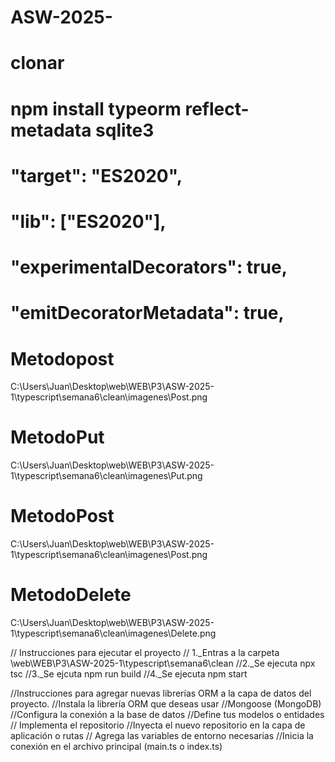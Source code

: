 # ASW-2025-
# clonar

# npm install typeorm reflect-metadata sqlite3
# "target": "ES2020",                                  
# "lib": ["ES2020"],                                        
# "experimentalDecorators": true,                    
# "emitDecoratorMetadata": true, 



# Metodopost 
C:\Users\Juan\Desktop\web\WEB\P3\ASW-2025-1\typescript\semana6\clean\imagenes\Post.png
# MetodoPut
C:\Users\Juan\Desktop\web\WEB\P3\ASW-2025-1\typescript\semana6\clean\imagenes\Put.png
# MetodoPost
C:\Users\Juan\Desktop\web\WEB\P3\ASW-2025-1\typescript\semana6\clean\imagenes\Post.png
# MetodoDelete
C:\Users\Juan\Desktop\web\WEB\P3\ASW-2025-1\typescript\semana6\clean\imagenes\Delete.png 

// Instrucciones para ejecutar el proyecto
// 1._Entras a la carpeta \web\WEB\P3\ASW-2025-1\typescript\semana6\clean
//2._Se ejecuta npx tsc
//3._Se ejcuta npm run build
//4._Se ejecuta npm start
 

 //Instrucciones para agregar nuevas librerías ORM a la capa de datos del
proyecto.
//Instala la librería ORM que deseas usar
//Mongoose (MongoDB)
//Configura la conexión a la base de datos
//Define tus modelos o entidades
// Implementa el repositorio
//Inyecta el nuevo repositorio en la capa de aplicación o rutas
// Agrega las variables de entorno necesarias
//Inicia la conexión en el archivo principal (main.ts o index.ts)